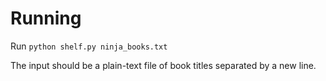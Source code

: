 # Running
Run ``python shelf.py ninja_books.txt``

The input should be a plain-text file of book titles separated by a new line.
